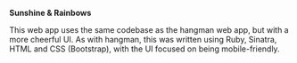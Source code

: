 **Sunshine & Rainbows**

This web app uses the same codebase as the hangman web app, but with a more cheerful UI. As with hangman, this was written using Ruby, Sinatra, HTML and CSS (Bootstrap), with the UI focused on being mobile-friendly.